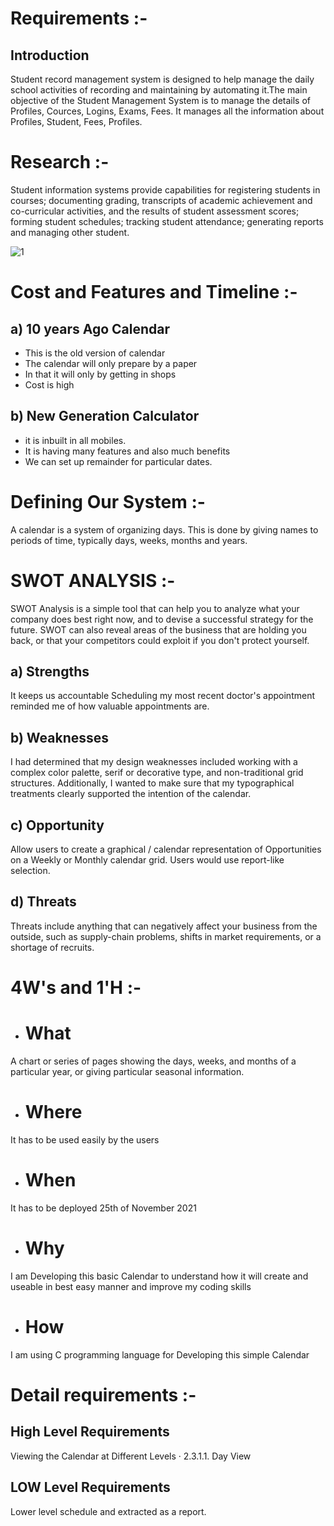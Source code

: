 # Requirements :-
## Introduction 
Student record management system is designed to help manage the daily school activities of recording and maintaining by automating it.The main objective of the Student Management System is to manage the details of Profiles, Cources, Logins, Exams, Fees. It manages all the information about Profiles, Student, Fees, Profiles. 

# Research :-
Student information systems provide capabilities for registering students in courses; documenting grading, transcripts of academic achievement and co-curricular activities, and the results of student assessment scores; forming student schedules; tracking student attendance; generating reports and managing other student. 





 ![1](https://codecanyon.img.customer.envatousercontent.com/files/243731726/Inline-Preview-Image.jpg?auto=compress%2Cformat&q=80&fit=crop&crop=top&max-h=8000&max-w=590&s=ad569b62f42f27c791fb1451062feb61)
                                                                          


# Cost and Features and Timeline :-




## a)	10 years Ago Calendar

- This is the old version of calendar
- The calendar will only prepare by a paper
- In that it will only by getting in shops
- Cost is high 

## b)  	New Generation Calculator 

- it is inbuilt in all mobiles.
- It is having many features and also much benefits
- We can set up remainder for particular dates.

# Defining Our System :-
A calendar is a system of organizing days. This is done by giving names to periods of time, typically days, weeks, months and years.

# SWOT ANALYSIS :-
SWOT Analysis is a simple tool that can help you to analyze what your company does best right now, and to devise a successful strategy for the future. SWOT can also reveal areas of the business that are holding you back, or that your competitors could exploit if you don't protect yourself.


## a) Strengths 
It keeps us accountable Scheduling my most recent doctor's appointment reminded me of how valuable appointments are.
## b) Weaknesses
I had determined that my design weaknesses included working with a complex color palette, serif or decorative type, and non-traditional grid structures. Additionally, I wanted to make sure that my typographical treatments clearly supported the intention of the calendar.
## c)  Opportunity
Allow users to create a graphical / calendar representation of Opportunities on a Weekly or Monthly calendar grid. Users would use report-like selection.   
## d) Threats 
Threats include anything that can negatively affect your business from the outside, such as supply-chain problems, shifts in market requirements, or a shortage of recruits.

# 4W's and 1'H :-
- # What
 A chart or series of pages showing the days, weeks, and months of a particular year, or giving particular seasonal information.
- # Where 
 It has to be used easily by the users
- # When
It has to be deployed 25th of November 2021
- # Why
 I am Developing this basic Calendar to understand how it will create and useable in best easy manner and improve my coding skills
- # How
 I am using C programming language for Developing this simple Calendar
 # Detail requirements :-
 ## High Level Requirements
 
 Viewing the Calendar at Different Levels · 2.3.1.1. Day View 

## LOW Level Requirements

Lower level schedule and extracted as a report.

 
